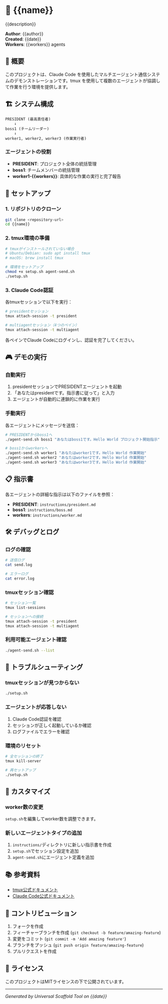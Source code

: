 # 🤖 {{name}}

{{description}}

**Author**: {{author}}  
**Created**: {{date}}  
**Workers**: {{workers}} agents

## 📖 概要

このプロジェクトは、Claude Code を使用したマルチエージェント通信システムのデモンストレーションです。tmux を使用して複数のエージェントが協調して作業を行う環境を提供します。

## 🏗️ システム構成

```
PRESIDENT (最高責任者)
    ↓
boss1 (チームリーダー)
    ↓
worker1, worker2, worker3 (作業実行者)
```

### エージェントの役割

- **PRESIDENT**: プロジェクト全体の統括管理
- **boss1**: チームメンバーの統括管理  
- **worker1-{{workers}}**: 具体的な作業の実行と完了報告

## 🚀 セットアップ

### 1. リポジトリのクローン
```bash
git clone <repository-url>
cd {{name}}
```

### 2. tmux環境の準備
```bash
# tmuxがインストールされていない場合
# Ubuntu/Debian: sudo apt install tmux
# macOS: brew install tmux

# 環境をセットアップ
chmod +x setup.sh agent-send.sh
./setup.sh
```

### 3. Claude Code認証
各tmuxセッションで以下を実行：

```bash
# presidentセッション
tmux attach-session -t president

# multiagentセッション（4つのペイン）
tmux attach-session -t multiagent
```

各ペインでClaude Codeにログインし、認証を完了してください。

## 🎮 デモの実行

### 自動実行
1. presidentセッションでPRESIDENTエージェントを起動
2. 「あなたはpresidentです。指示書に従って」と入力
3. エージェントが自動的に連鎖的に作業を実行

### 手動実行
各エージェントにメッセージを送信：

```bash
# PRESIDENTからboss1へ
./agent-send.sh boss1 "あなたはboss1です。Hello World プロジェクト開始指示"

# boss1からworkersへ
./agent-send.sh worker1 "あなたはworker1です。Hello World 作業開始"
./agent-send.sh worker2 "あなたはworker2です。Hello World 作業開始"
./agent-send.sh worker3 "あなたはworker3です。Hello World 作業開始"
```

## 📋 指示書

各エージェントの詳細な指示は以下のファイルを参照：

- **PRESIDENT**: `instructions/president.md`
- **boss1**: `instructions/boss.md`
- **workers**: `instructions/worker.md`

## 🛠️ デバッグとログ

### ログの確認
```bash
# 送信ログ
cat send.log

# エラーログ  
cat error.log
```

### tmuxセッション確認
```bash
# セッション一覧
tmux list-sessions

# セッションへの接続
tmux attach-session -t president
tmux attach-session -t multiagent
```

### 利用可能エージェント確認
```bash
./agent-send.sh --list
```

## 🔧 トラブルシューティング

### tmuxセッションが見つからない
```bash
./setup.sh
```

### エージェントが応答しない
1. Claude Code認証を確認
2. セッションが正しく起動しているか確認
3. ログファイルでエラーを確認

### 環境のリセット
```bash
# 全セッションの終了
tmux kill-server

# 再セットアップ
./setup.sh
```

## 📝 カスタマイズ

### worker数の変更
`setup.sh`を編集してworker数を調整できます。

### 新しいエージェントタイプの追加
1. `instructions/`ディレクトリに新しい指示書を作成
2. `setup.sh`でセッション設定を追加
3. `agent-send.sh`にエージェント定義を追加

## 📚 参考資料

- [tmux公式ドキュメント](https://github.com/tmux/tmux/wiki)
- [Claude Code公式ドキュメント](https://docs.anthropic.com/en/docs/claude-code)

## 🤝 コントリビューション

1. フォークを作成
2. フィーチャーブランチを作成 (`git checkout -b feature/amazing-feature`)
3. 変更をコミット (`git commit -m 'Add amazing feature'`)
4. ブランチをプッシュ (`git push origin feature/amazing-feature`)
5. プルリクエストを作成

## 📄 ライセンス

このプロジェクトはMITライセンスの下で公開されています。

---

*Generated by Universal Scaffold Tool on {{date}}*